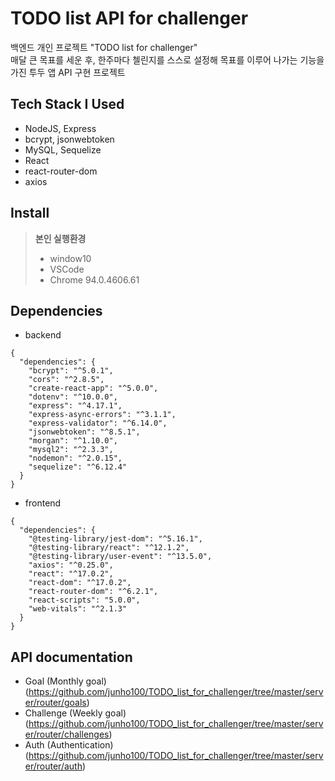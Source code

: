 # TODO list API for challenger

백엔드 개인 프로젝트 "TODO list for challenger"<br>
매달 큰 목표를 세운 후, 한주마다 첼린지를 스스로 설정해 목표를 이루어 나가는 기능을 가진 투두 앱 API 구현 프로젝트

## Tech Stack I Used

- NodeJS, Express
- bcrypt, jsonwebtoken
- MySQL, Sequelize
- React
- react-router-dom
- axios

## Install

> **본인 실행환경**
>
> - window10
> - VSCode
> - Chrome 94.0.4606.61

## Dependencies

- backend

```
{
  "dependencies": {
    "bcrypt": "^5.0.1",
    "cors": "^2.8.5",
    "create-react-app": "^5.0.0",
    "dotenv": "^10.0.0",
    "express": "^4.17.1",
    "express-async-errors": "^3.1.1",
    "express-validator": "^6.14.0",
    "jsonwebtoken": "^8.5.1",
    "morgan": "^1.10.0",
    "mysql2": "^2.3.3",
    "nodemon": "^2.0.15",
    "sequelize": "^6.12.4"
  }
}
```

- frontend

```
{
  "dependencies": {
    "@testing-library/jest-dom": "^5.16.1",
    "@testing-library/react": "^12.1.2",
    "@testing-library/user-event": "^13.5.0",
    "axios": "^0.25.0",
    "react": "^17.0.2",
    "react-dom": "^17.0.2",
    "react-router-dom": "^6.2.1",
    "react-scripts": "5.0.0",
    "web-vitals": "^2.1.3"
  }
}
```

## API documentation

- Goal (Monthly goal)<br>
  (https://github.com/junho100/TODO_list_for_challenger/tree/master/server/router/goals)<br>
- Challenge (Weekly goal)<br>
  (https://github.com/junho100/TODO_list_for_challenger/tree/master/server/router/challenges)<br>
- Auth (Authentication)<br>
  (https://github.com/junho100/TODO_list_for_challenger/tree/master/server/router/auth)<br>
